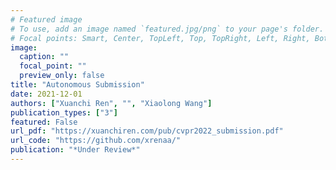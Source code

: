 ```yaml
---
# Featured image
# To use, add an image named `featured.jpg/png` to your page's folder.
# Focal points: Smart, Center, TopLeft, Top, TopRight, Left, Right, BottomLeft, Bottom, BottomRight.
image:
  caption: ""
  focal_point: ""
  preview_only: false
title: "Autonomous Submission"
date: 2021-12-01
authors: ["Xuanchi Ren", "", "Xiaolong Wang"]
publication_types: ["3"]
featured: False
url_pdf: "https://xuanchiren.com/pub/cvpr2022_submission.pdf"
url_code: "https://github.com/xrenaa/"
publication: "*Under Review*"
---
```


